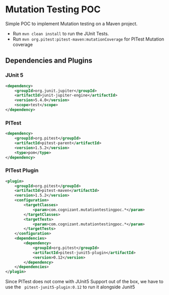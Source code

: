 # Mutation Testing POC
Simple POC to implement Mutation testing on a Maven project.
- Run ```mvn clean install``` to run the JUnit Tests.
- Run ```mvn org.pitest:pitest-maven:mutationCoverage``` for PITest Mutation coverage

## Dependencies and Plugins
### JUnit 5
```xml
<dependency>
    <groupId>org.junit.jupiter</groupId>
    <artifactId>junit-jupiter-engine</artifactId>
    <version>5.4.0</version>
    <scope>test</scope>
</dependency>
```

### PITest
```xml
<dependency>
    <groupId>org.pitest</groupId>
    <artifactId>pitest-parent</artifactId>
    <version>1.5.2</version>
    <type>pom</type>
</dependency>
```

### PITest Plugin
```xml
<plugin>
    <groupId>org.pitest</groupId>
    <artifactId>pitest-maven</artifactId>
    <version>1.5.2</version>
    <configuration>
        <targetClasses>
            <param>com.cognizant.mutationtestingpoc.*</param>
        </targetClasses>
        <targetTests>
            <param>com.cognizant.mutationtestingpoc.*</param>
        </targetTests>
    </configuration>
    <dependencies>
        <dependency>
            <groupId>org.pitest</groupId>
            <artifactId>pitest-junit5-plugin</artifactId>
            <version>0.12</version>
        </dependency>
    </dependencies>
</plugin>
```
Since PITest does not come with JUnit5 Support out of the box, we have to use the ``` pitest-junit5-plugin:0.12```
to run it alongside Junit5
